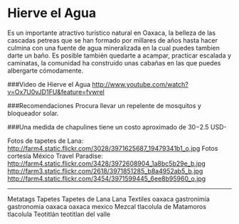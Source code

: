 Hierve el Agua
==========================================================================================
Es un importante atractivo turístico natural en Oaxaca, la belleza de las cascadas petreas que se han formado por millares de años hasta hacer culmina con una fuente de agua mineralizada en la cual puedes tambien darte un baño. 
Es posible también quedarte a acampar, practicar escalada y caminatas, la comunidad ha construido unas cabañas en las que puedes albergarte cómodamente. 

###Video de Hierve el Agua
http://www.youtube.com/watch?v=Ox7U0vJD1FU&feature=fvwrel


###Recomendaciones
Procura llevar un repelente de mosquitos y bloqueador solar. 


###Una medida de chapulines tiene un costo aproximado de $30 -$2.5 USD- 

Fotos de tapetes de Lana: http://farm4.static.flickr.com/3028/3971625687_19479341b1_o.jpg
Fotos cortesía México Travel Paradise: http://farm4.static.flickr.com/3428/3972608904_1a8bc5b29e_b.jpg
http://farm3.static.flickr.com/2618/3971851285_b8a4952ab5_b.jpg
http://farm4.static.flickr.com/3454/3971599445_6ee8b95960_o.jpg

_________________________
Metatags
Tapetes
Tapetes de Lana
Lana
Textiles
oaxaca
gastronimía
gastronomia
oaxaca
oaxaca mexico
Mezcal
tlacolula de Matamoros
tlacolula
Teotitlán
teotitlan del valle

